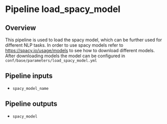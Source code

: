 # Pipeline load_spacy_model

## Overview

This pipeline is used to load the spacy model, which can be further used for different NLP tasks.
In order to use spacy models refer to https://spacy.io/usage/models to see how to download different models.
After downloading models the model can be configured in ``conf/base/parameters/load_spacy_model.yml``

## Pipeline inputs

* ``spacy_model_name``

## Pipeline outputs

* ``spacy_model``
